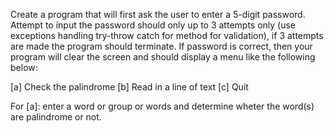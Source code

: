 Create a program that will first ask the user to enter a 5-digit password. Attempt to input the password should only up to 3 attempts only (use exceptions handling try-throw catch for method for validation), if 3 attempts are made the program should terminate. If password is correct, then your program will clear the screen and should display a menu like the following below:

[a] Check the palindrome
[b] Read in a line of text 
[c] Quit
   
For [a]: enter a word or group or words and determine wheter the word(s) are palindrome or not.


